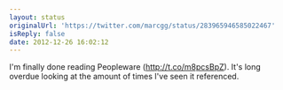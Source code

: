 ```yaml
---
layout: status
originalUrl: 'https://twitter.com/marcgg/status/283965946585022467'
isReply: false
date: 2012-12-26 16:02:12
---
```


I'm finally done reading Peopleware (http://t.co/m8pcsBpZ). It's long overdue looking at the amount of times I've seen it referenced.
